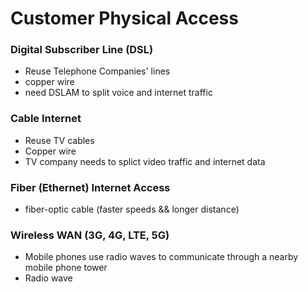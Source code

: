 # Customer Physical Access

### Digital Subscriber Line (DSL)
- Reuse Telephone Companies' lines
- copper wire
- need DSLAM to split voice and internet traffic

### Cable Internet
- Reuse TV cables
- Copper wire
- TV company needs to splict video traffic and internet data

### Fiber (Ethernet) Internet Access
- fiber-optic cable (faster speeds && longer distance)

### Wireless WAN (3G, 4G, LTE, 5G)
- Mobile phones use radio waves to communicate through a nearby mobile phone tower
- Radio wave
